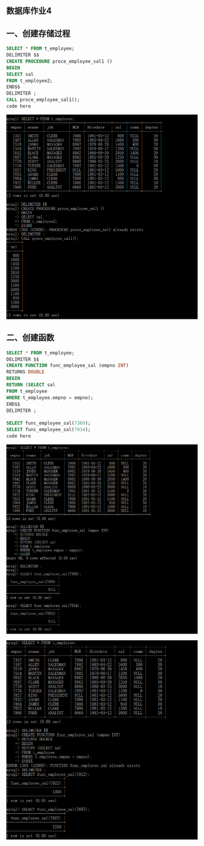 ## 数据库作业4
## 一、创建存储过程
```sql
SELECT * FROM t_employee;
DELIMITER $$ 
CREATE PROCEDURE proce_employee_sal1 () 
BEGIN
SELECT sal
FROM t_employee2;
END$$
DELIMITER ;
CALL proce_employee_sal1();
code here
```
![](https://github.com/shiyuexin123/homework/blob/master/4.1.png)
## 二、创建函数
```sql
SELECT * FROM t_employee;
DELIMITER $$
CREATE FUNCTION func_employee_sal (empno INT)   
RETURNS DOUBLE
BEGIN
RETURN (SELECT sal 
FROM t_employee 
WHERE t_employee.empno = empno);
END$$
DELIMITER ;

SELECT func_employee_sal(7369);
SELECT func_employee_sal(7934);
code here
```
![](https://github.com/shiyuexin123/homework/blob/master/4.2.png)

![](https://github.com/shiyuexin123/homework/blob/master/4.3.png)
